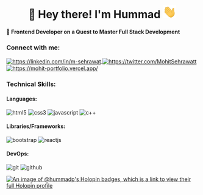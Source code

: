 
<h1 align="center">
    👋 Hey there! I'm Hummad
    <img src="https://raw.githubusercontent.com/ABSphreak/ABSphreak/master/gifs/Hi.gif" width="35">
</h1>

#### 🚀 Frontend Developer on a Quest to Master Full Stack Development


### Connect with me:

<p align="left">
    <a href="https://linkedin.com">
        <img align="center" src="https://img.shields.io/badge/LinkedIn-000?style=for-the-badge&logo=linkedin&logoColor=0077B5" alt="https://linkedin.com/in/m-sehrawat" />
    </a>
    <a href="https://twitter.com">
        <img align="center" src="https://img.shields.io/badge/Twitter-000?style=for-the-badge&logo=twitter&logoColor=1DA1F2" alt="https://twitter.com/MohitSehrawatt" />
    </a>
    <a href="https://hummadpathan.me">
        <img align="center" src="https://img.shields.io/badge/Portfolio-000?style=for-the-badge&logo=ionic&logoColor=18A303" alt="https://mohit-portfolio.vercel.app/" />
    </a>
</p>

### Technical Skills:
#### Languages:
<p>
    <img src="https://img.shields.io/badge/HTML5-000?style=for-the-badge&logo=html5&logoColor=E34F26" alt="html5" />
    <img src="https://img.shields.io/badge/CSS3-000?style=for-the-badge&logo=css3&logoColor=1572B6" alt="css3" />
    <img src="https://img.shields.io/badge/JavaScript-000?style=for-the-badge&logo=javascript&logoColor=F7DF1E" alt="javascript" />
    <img src="https://img.shields.io/badge/C++-Solutions-blue.svg?style=flat&logo=c%2B%2B" alt="c++" />

</p>

#### Libraries/Frameworks:
<p>
    <img src="https://img.shields.io/badge/Bootstrap-000?style=for-the-badge&logo=bootstrap&logoColor=563D7C" alt="bootstrap" />
    <img src="https://img.shields.io/badge/React-000?style=for-the-badge&logo=react&logoColor=61DAFB" alt="reactjs" />
</p>

#### DevOps:
<p>
    <img src="https://img.shields.io/badge/Git-000?style=for-the-badge&logo=git&logoColor=f44d27" alt="git" />
    <img src="https://img.shields.io/badge/GitHub-000?style=for-the-badge&logo=github&logoColor=ffffff" alt="github" />
</p>

[![An image of @hummadp's Holopin badges, which is a link to view their full Holopin profile](https://holopin.me/hummadp)](https://holopin.io/@hummadp)
